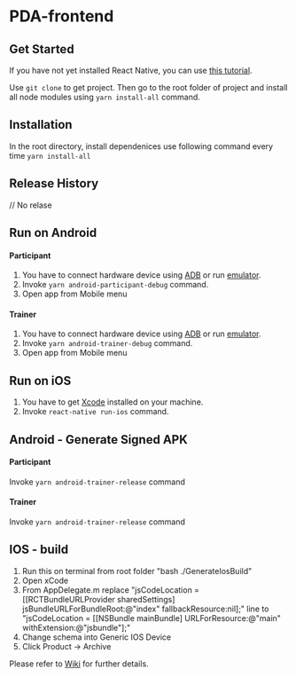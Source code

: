 # PDA-frontend
## Get Started

If you have not yet installed React Native, you can use [this tutorial](https://facebook.github.io/react-native/docs/getting-started.html).

Use ```git clone``` to get project. Then go to the root folder of project and install all node modules using ```yarn install-all``` command.

## Installation
In the root directory, install dependenices use following command every time
```yarn install-all``` 

## Release History
// No relase 
## Run on Android 

#### Participant
1. You have to connect hardware device using [ADB](https://developer.android.com/studio/command-line/adb.html) or run [emulator](https://developer.android.com/studio/run/emulator-commandline.html).
2. Invoke ```yarn android-participant-debug``` command.
3. Open app from Mobile menu

#### Trainer
1. You have to connect hardware device using [ADB](https://developer.android.com/studio/command-line/adb.html) or run [emulator](https://developer.android.com/studio/run/emulator-commandline.html).
2. Invoke ```yarn android-trainer-debug``` command.
3. Open app from Mobile menu

## Run on iOS
1. You have to get  [Xcode](https://developer.apple.com/xcode/) installed on your machine.
2. Invoke ```react-native run-ios``` command.

## Android - Generate Signed APK 
#### Participant
Invoke ```yarn android-trainer-release``` command

#### Trainer
Invoke ```yarn android-trainer-release``` command

## IOS - build
1. Run this on terminal from root folder "bash ./GenerateIosBuild"
2. Open xCode
3. From AppDelegate.m replace "jsCodeLocation = [[RCTBundleURLProvider sharedSettings] jsBundleURLForBundleRoot:@"index" fallbackResource:nil];" line to "jsCodeLocation = [[NSBundle mainBundle] URLForResource:@"main" withExtension:@"jsbundle"];"
4. Change schema into Generic IOS Device
5. Click Product -> Archive

Please refer to [Wiki](https://github.com/PDA-Open-Source/PDA-MOBILE/wiki) for further details.



